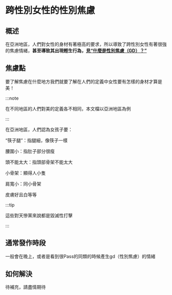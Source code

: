 # 跨性別女性的性別焦慮

## 概述

在亞洲地區，人們對女性的身材有著極高的要求，所以導致了跨性別女性有著很強的焦慮情緒，**甚至導致其出現輕生行為，[見“什麼是性別焦慮（GD）？”](gd)**

## 焦慮點

要了解焦慮在什麼地方我們就要了解在人們的定義中女性要有怎樣的身材才算是美！

:::note

在不同地區的人們對美的定義各不相同，本文檔以亞洲地區為例

:::

在亞洲地區，人們認為女孩子要：

“筷子腿”：指腿細，像筷子一樣

腰圍小：指肚子部分很瘦

頭不能太大：指頭部骨架不能太大

小骨架：顯得人小隻

肩寬小：同小骨架

皮膚好且白等等

:::tip

這些對天慘黨來說都是毀滅性打擊

:::

## 通常發作時段

一般會在晚上，或者是看到很Pass的同類的時候產生gd（性別焦慮）的情緒

## 如何解決

待補充，請盡情期待
